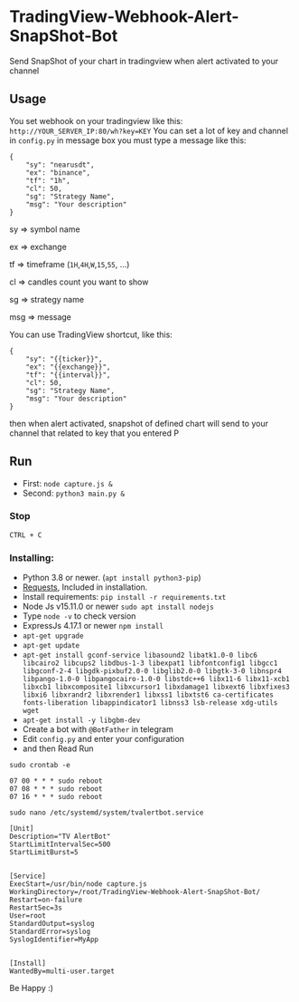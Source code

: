 # TradingView-Webhook-Alert-SnapShot-Bot
Send SnapShot of your chart in tradingview when alert activated to your channel

## Usage
You set webhook on your tradingview like this: ```http://YOUR_SERVER_IP:80/wh?key=KEY```
You can set a lot of key and channel in ```config.py```
in message box you must type a message like this:
```
{
    "sy": "nearusdt",
    "ex": "binance",
    "tf": "1h",
    "cl": 50,
    "sg": "Strategy Name",
    "msg": "Your description"
}
```
sy => symbol name

ex => exchange

tf => timeframe (```1H```,```4H```,```W```,```15```,```55```, ...)

cl => candles count you want to show

sg => strategy name

msg => message

You can use TradingView shortcut, like this:
```
{
    "sy": "{{ticker}}",
    "ex": "{{exchange}}",
    "tf": "{{interval}}",
    "cl": 50,
    "sg": "Strategy Name",
    "msg": "Your description"
}
```
then when alert activated, snapshot of defined chart will send to your channel that related to key that you entered
P

## Run
- First: ```node capture.js &```
- Second: ```python3 main.py &```


### Stop
```CTRL + C```


### Installing:
 - Python 3.8 or newer. (```apt install python3-pip```)
 - [Requests](https://pypi.org/project/requests/), Included in installation.
 - Install requirements: ```pip install -r requirements.txt```
 - Node Js v15.11.0 or newer ```sudo apt install nodejs```
 - Type ```node -v``` to check version
 - ExpressJs 4.17.1 or newer ```npm install```
 - ```apt-get upgrade```
 - ```apt-get update```
 - ```apt-get install gconf-service libasound2 libatk1.0-0 libc6 libcairo2 libcups2 libdbus-1-3 libexpat1 libfontconfig1 libgcc1 libgconf-2-4 libgdk-pixbuf2.0-0 libglib2.0-0 libgtk-3-0 libnspr4 libpango-1.0-0 libpangocairo-1.0-0 libstdc++6 libx11-6 libx11-xcb1 libxcb1 libxcomposite1 libxcursor1 libxdamage1 libxext6 libxfixes3 libxi6 libxrandr2 libxrender1 libxss1 libxtst6 ca-certificates fonts-liberation libappindicator1 libnss3 lsb-release xdg-utils wget```
 - ```apt-get install -y libgbm-dev```
 - Create a bot with ```@BotFather``` in telegram
 - Edit ```config.py``` and enter your configuration
 - and then Read Run



```sudo crontab -e```

```
07 00 * * * sudo reboot
07 08 * * * sudo reboot
07 16 * * * sudo reboot
```



```sudo nano /etc/systemd/system/tvalertbot.service```
```
[Unit]
Description="TV AlertBot"
StartLimitIntervalSec=500
StartLimitBurst=5


[Service]
ExecStart=/usr/bin/node capture.js
WorkingDirectory=/root/TradingView-Webhook-Alert-SnapShot-Bot/
Restart=on-failure
RestartSec=3s
User=root
StandardOutput=syslog
StandardError=syslog
SyslogIdentifier=MyApp


[Install]
WantedBy=multi-user.target
```
Be Happy :)
